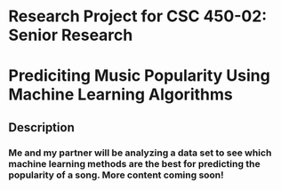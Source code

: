 # Research Project for CSC 450-02: Senior Research

# Prediciting Music Popularity Using Machine Learning Algorithms

## Description

### Me and my partner will be analyzing a data set to see which machine learning methods are the best for predicting the popularity of a song. More content coming soon!
